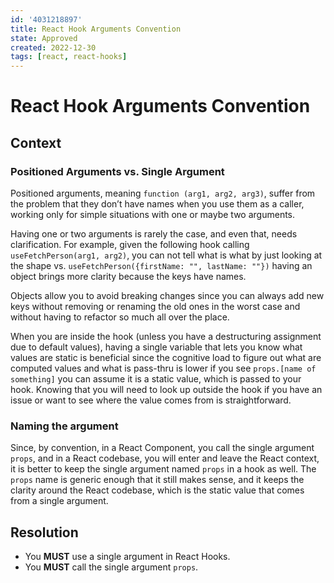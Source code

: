 ```yaml
---
id: '4031218897'
title: React Hook Arguments Convention
state: Approved
created: 2022-12-30
tags: [react, react-hooks]
---
```


# React Hook Arguments Convention

## Context

### Positioned Arguments vs. Single Argument

Positioned arguments, meaning `function (arg1, arg2, arg3)`, suffer from the
problem that they don’t have names when you use them as a caller, working only
for simple situations with one or maybe two arguments.

Having one or two arguments is rarely the case, and even that, needs
clarification. For example, given the following hook
calling `useFetchPerson(arg1, arg2)`, you can not tell what is what by just
looking at the shape vs. `useFetchPerson({firstName: "", lastName: ""})` having
an object brings more clarity because the keys have names.

Objects allow you to avoid breaking changes since you can always add new keys
without removing or renaming the old ones in the worst case and without having
to refactor so much all over the place.

When you are inside the hook (unless you have a destructuring assignment due to
default values), having a single variable that lets you know what values are
static is beneficial since the cognitive load to figure out what are computed
values and what is pass-thru is lower if you see `props.[name of something]` you
can assume it is a static value, which is passed to your hook. Knowing that you
will need to look up outside the hook if you have an issue or want to see where
the value comes from is straightforward.

### Naming the argument

Since, by convention, in a React Component, you call the single argument
`props`, and in a React codebase, you will enter and leave the React context,
it is better to keep the single argument named `props` in a hook as well. The
`props` name is generic enough that it still makes sense, and it keeps the
clarity around the React codebase, which is the static value that comes from a
single argument.

## Resolution

- You **MUST** use a single argument in React Hooks.
- You **MUST** call the single argument `props`.
